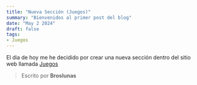 ```yaml
---
title: "Nueva Sección (Juegos)"
summary: "Bienvenidos al primer post del blog"
date: "May 2 2024"
draft: false
tags:
- Juegos
---
```

El dia de hoy me he decidido por crear una nueva sección dentro del sitio web llamada [Juegos](/juegos)

> Escrito por **Broslunas**
